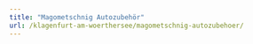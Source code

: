 ```yaml
---
title: "Magometschnig Autozubehör"
url: /klagenfurt-am-woerthersee/magometschnig-autozubehoer/
---
```

